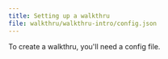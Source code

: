 ```yaml
---
title: Setting up a walkthru
file: walkthru/walkthru-intro/config.json
---
```


To create a walkthru, you'll need a config file.
